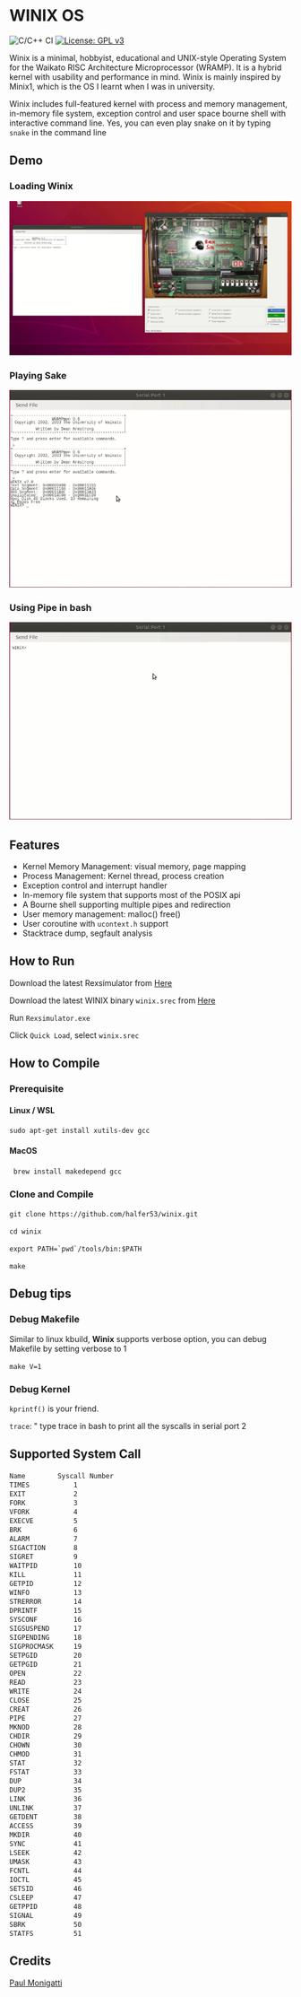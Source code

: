 # WINIX OS

![C/C++ CI](https://github.com/halfer53/winix/workflows/C/C++%20CI/badge.svg) [![License: GPL v3](https://img.shields.io/badge/License-GPLv3-blue.svg)](https://www.gnu.org/licenses/gpl-3.0)

Winix is a minimal, hobbyist, educational and UNIX-style Operating System for the Waikato RISC Architecture Microprocessor (WRAMP). It is a hybrid kernel with usability and performance in mind. Winix is mainly inspired by Minix1, which is the OS I learnt when I was in university.

Winix includes full-featured kernel with process and memory management, in-memory file system, exception control and user space bourne shell with interactive command line. Yes, you can even play snake on it by typing ```snake``` in the command line

## Demo

### Loading Winix
![load winix](demo/load_winix.gif)

### Playing Sake
![play snake](demo/snake.gif)

### Using Pipe in bash
![bash pipe](demo/bash_pipe_ls.gif)

## Features

 - Kernel Memory Management: visual memory, page mapping
 - Process Management: Kernel thread, process creation
 - Exception control and interrupt handler
 - In-memory file system that supports most of the POSIX api
 - A Bourne shell supporting multiple pipes and redirection
 - User memory management: malloc() free()
 - User coroutine with ```ucontext.h``` support
 - Stacktrace dump, segfault analysis

## How to Run

Download the latest Rexsimulator from [Here](https://github.com/halfer53/rexsimulator/releases)

Download the latest WINIX binary ```winix.srec``` from [Here](https://github.com/halfer53/winix/releases)

Run ```Rexsimulator.exe```

Click ```Quick Load```, select ```winix.srec```

## How to Compile

### Prerequisite

#### Linux / WSL

```sudo apt-get install xutils-dev gcc```

#### MacOS

``` brew install makedepend gcc```

### Clone and   Compile

```git clone https://github.com/halfer53/winix.git```

```cd winix```

```export PATH=`pwd`/tools/bin:$PATH```

```make```

## Debug tips

### Debug Makefile

Similar to linux kbuild, **Winix** supports verbose option, you can debug Makefile by setting verbose to 1

```make V=1```

### Debug Kernel

```kprintf()``` is your friend. 

```trace```: " type trace in bash to print all the syscalls in serial port 2 


## Supported System Call

```
Name        Syscall Number
TIMES           1
EXIT            2
FORK            3
VFORK           4
EXECVE          5
BRK             6
ALARM           7
SIGACTION       8
SIGRET          9
WAITPID         10
KILL            11
GETPID          12
WINFO           13
STRERROR        14
DPRINTF         15
SYSCONF         16
SIGSUSPEND      17
SIGPENDING      18
SIGPROCMASK     19
SETPGID         20
GETPGID         21
OPEN            22
READ            23
WRITE           24
CLOSE           25
CREAT           26
PIPE            27
MKNOD           28
CHDIR           29
CHOWN           30
CHMOD           31
STAT            32
FSTAT           33
DUP             34
DUP2            35
LINK            36
UNLINK          37
GETDENT         38
ACCESS          39
MKDIR           40
SYNC            41
LSEEK           42
UMASK           43
FCNTL           44
IOCTL           45
SETSID          46
CSLEEP          47
GETPPID         48
SIGNAL          49
SBRK            50
STATFS          51
```

## Credits
[Paul Monigatti](https://nz.linkedin.com/in/paulmonigatti)
